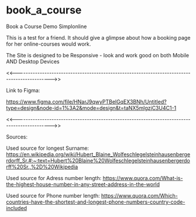 # book_a_course
Book a Course Demo Simplonline

This is a test for a friend. It should give a glimpse about how a booking page for her online-courses would work.

The Site is designed to be Responsive - look and work good on both Mobile AND Desktop Devices


<<--------------------------------------------------------------------------------------------->>

Link to Figma: 

https://www.figma.com/file/HNarJ9qwyPTBelGqEX3BNh/Untitled?type=design&node-id=1%3A2&mode=design&t=taNX5mlgzjC3U4C1-1


<<--------------------------------------------------------------------------------------------->>

Sources:

Used source for longest Surname: https://en.wikipedia.org/wiki/Hubert_Blaine_Wolfeschlegelsteinhausenbergerdorff_Sr.#:~:text=Hubert%20Blaine%20Wolfeschlegelsteinhausenbergerdorff%20Sr.,%2D%20Wikipedia

Used source for Adress number length: https://www.quora.com/What-is-the-highest-house-number-in-any-street-address-in-the-world

Used source for Phone number length: https://www.quora.com/Which-countries-have-the-shortest-and-longest-phone-numbers-country-code-included




